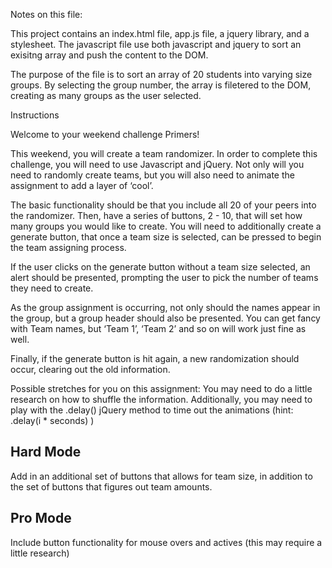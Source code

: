 Notes on this file:

This project contains an index.html file, app.js file, a jquery library, and a stylesheet. 
The javascript file use both javascript and jquery to sort an exisitng array and push the content to the DOM. 

The purpose of the file is to sort an array of 20 students into varying size groups. By selecting the group number, the array is filetered to the DOM, creating as many groups as the user selected. 

Instructions
<p>Welcome to your weekend challenge Primers!</p>

<p>This weekend, you will create a team randomizer. In order to complete this challenge, you will need to use Javascript and jQuery. Not only will you need to randomly create teams, but you will also need to animate the assignment to add a layer of ‘cool’. </p>

<p>The basic functionality should be that you include all 20 of your peers into the randomizer. Then, have a series of buttons, 2 - 10, that will set how many groups you would like to create. You will need to additionally create a generate button, that once a team size is selected, can be pressed to begin the team assigning process.</p>

<p>If the user clicks on the generate button without a team size selected, an alert should be presented, prompting the user to pick the number of teams they need to create.</p>

<p>As the group assignment is occurring, not only should the names appear in the group, but a group header should also be presented. You can get fancy with Team names, but ‘Team 1’, ‘Team 2’ and so on will work just fine as well.</p>

<p>Finally, if the generate button is hit again, a new randomization should occur, clearing out the old information.</p>

<p>Possible stretches for you on this assignment:
You may need to do a little research on how to shuffle the information.
Additionally, you may need to play with the .delay() jQuery method to time out the animations (hint: .delay(i * seconds) )</p>

<h2>
<a id="user-content-hard-mode" class="anchor" href="#hard-mode" aria-hidden="true"><span class="octicon octicon-link"></span></a>Hard Mode</h2>

<p>Add in an additional set of buttons that allows for team size, in addition to the set of buttons that figures out team amounts.</p>

<h2>
<a id="user-content-pro-mode" class="anchor" href="#pro-mode" aria-hidden="true"><span class="octicon octicon-link"></span></a>Pro Mode</h2>

<p>Include button functionality for mouse overs and actives (this may require a little research)</p>
</article>
  </div>




    
    


